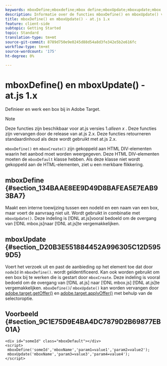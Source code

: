 ```yaml
---
keywords: mboxDefine;mboxdefine;mbox define;mboxUpdate;mboxupdate;mbox update;at.js;functions;function
description: Informatie over de functies mboxDefine() en mboxUpdate() voor de JavaScript-bibliotheek van Adobe Target at.js.
title: mboxDefine() en mboxUpdate() - at.js 1.x
feature: client-side
subtopic: Getting Started
topic: Standard
translation-type: tm+mt
source-git-commit: 8789d750e9e0245d88d54a8d3fe342e5b2e616fc
workflow-type: tm+mt
source-wordcount: '175'
ht-degree: 0%

---
```



# mboxDefine() en mboxUpdate() - at.js 1.x

Definieer en werk een box bij in Adobe Target.

>[!NOTE]
>
>Deze functies zijn beschikbaar voor at.js versies 1.*alleen x* . Deze functies zijn vervangen door de release van at.js 2.x. Deze functies retourneren standaardinhoud als deze wordt gebruikt met at.js 2.x.

`mboxDefine()` en `mboxCreate()` zijn gekoppeld aan HTML DIV-elementen waarin het aanbod moet worden weergegeven. Deze HTML DIV-elementen moeten de `mboxDefault` klasse hebben. Als deze klasse niet wordt gekoppeld aan de HTML-elementen, ziet u een merkbare flikkering.

## mboxDefine {#section_134BAAE8EE9D49D8BAFEA5E7EAB93BA7}

Maakt een interne toewijzing tussen een nodeId en een naam van een box, maar voert de aanvraag niet uit. Wordt gebruikt in combinatie met `mboxUpdate()`. Deze indeling is [!DNL at.js]vooral bedoeld om de overgang van [!DNL mbox.js]naar [!DNL at.js]te vergemakkelijken.

## mboxUpdate {#section_D20B3E551884452A996305C12D5959D5}

Voert het verzoek uit en past de aanbieding op het element toe dat door `nodeId` in `mboxDefine()`. wordt geïdentificeerd. Kan ook worden gebruikt om een box bij te werken die is gestart door `mboxCreate`. Deze indeling is vooral bedoeld om de overgang van [!DNL at.js] naar [!DNL mbox.js] [!DNL at.js]te vergemakkelijken. `mboxDefine()`/ `mboxUpdate()` kan worden vervangen door [adobe.target.getOffer()](/help/c-implementing-target/c-implementing-target-for-client-side-web/adobe-target-getoffer.md) en [adobe.target.applyOffer()](/help/c-implementing-target/c-implementing-target-for-client-side-web/adobe-target-applyoffer.md) met behulp van de selectoroptie.

## Voorbeeld {#section_9C1E75D9E4BA4DC7879D2B69877EB01A}

```
<div id="someId" class="mboxDefault"></div> 
<script> 
 mboxDefine('someId','mboxName','param1=value1','param2=value2'); 
 mboxUpdate('mboxName','param3=value3','param4=value4'); 
</script>
```
